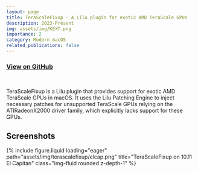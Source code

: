 ```yaml
---
layout: page
title: TeraScaleFixup - A Lilu plugin for exotic AMD TeraScale GPUs
description: 2023-Present
img: assets/img/KEXT.png
importance: 2
category: Modern macOS
related_publications: false
---
```


<h3>
    <a href="https://github.com/Jazzzny/TeraScaleFixup">View on GitHub</a>
</h3>
<br>

TeraScaleFixup is a Lilu plugin that provides support for exotic AMD TeraScale GPUs in macOS. It uses the Lilu Patching Engine to inject necessary patches for unsupported TeraScale GPUs relying on the ATIRadeonX2000 driver family, which explicitly lacks support for these GPUs.


## Screenshots

<div class="col-sm mt-3 mt-md-0">
        {% include figure.liquid loading="eager" path="assets/img/terascalefixup/elcap.png" title="TeraScaleFixup on 10.11 El Capitan" class="img-fluid rounded z-depth-1" %}
</div>
